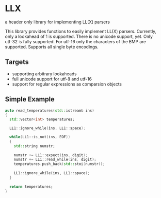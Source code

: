 # LLX
a header only library for implementing LL(X) parsers 

This library provides functions to easily implement LL(X) parsers.
Currently, only a lookahead of 1 is supported.
There is no unicode support, yet. Only utf-32 is fully supported.
For utf-16 only the characters of the BMP are supported.
Supports all single byte encodings.

## Targets
- supporting arbitrary lookaheads
- full unicode support for utf-8 and utf-16
- support for regular expressions as comparsion objects

## Simple Example

```C++
auto read_temperatures(std::istream& ins)
{
  std::vector<int> temperatures;

  LL1::ignore_while(ins, LL1::space);

  while(LL1::is_not(ins, EOF))
  {  
    std::string numstr;
    
    numstr += LL1::expect(ins, digit);
    numstr += LL1::read_while(ins, digit);
    temperatures.push_back(std::stoi(numstr));
   
    LL1::ignore_while(ins, LL1::space);
  }
  
  return temperatures;
}
```

